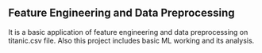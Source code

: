 ## Feature Engineering and Data Preprocessing

It is a basic application of feature engineering and data preprocessing on titanic.csv file. Also this project includes basic ML working and its analysis.



